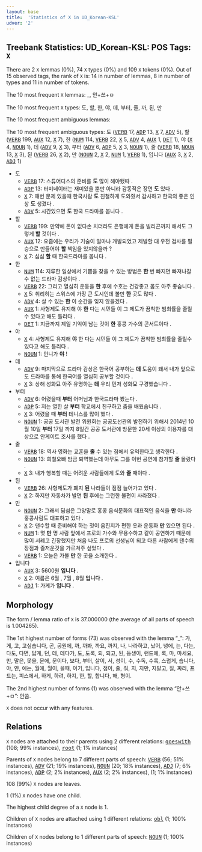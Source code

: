 ```yaml
---
layout: base
title:  'Statistics of X in UD_Korean-KSL'
udver: '2'
---
```


## Treebank Statistics: UD_Korean-KSL: POS Tags: `X`

There are 2 `X` lemmas (0%), 74 `X` types (0%) and 109 `X` tokens (0%).
Out of 15 observed tags, the rank of `X` is: 14 in number of lemmas, 8 in number of types and 11 in number of tokens.

The 10 most frequent `X` lemmas: _, 안+쓰+ㅁ

The 10 most frequent `X` types:  도, 할, 한, 야, 데, 부터, 줄, 까, 된, 만

The 10 most frequent ambiguous lemmas: 

The 10 most frequent ambiguous types:  도 (<tt><a href="ko_ksl-pos-VERB.html">VERB</a></tt> 17, <tt><a href="ko_ksl-pos-ADP.html">ADP</a></tt> 13, <tt><a href="ko_ksl-pos-X.html">X</a></tt> 7, <tt><a href="ko_ksl-pos-ADV.html">ADV</a></tt> 5), 할 (<tt><a href="ko_ksl-pos-VERB.html">VERB</a></tt> 199, <tt><a href="ko_ksl-pos-AUX.html">AUX</a></tt> 12, <tt><a href="ko_ksl-pos-X.html">X</a></tt> 7), 한 (<tt><a href="ko_ksl-pos-NUM.html">NUM</a></tt> 114, <tt><a href="ko_ksl-pos-VERB.html">VERB</a></tt> 22, <tt><a href="ko_ksl-pos-X.html">X</a></tt> 5, <tt><a href="ko_ksl-pos-ADV.html">ADV</a></tt> 4, <tt><a href="ko_ksl-pos-AUX.html">AUX</a></tt> 1, <tt><a href="ko_ksl-pos-DET.html">DET</a></tt> 1), 야 (<tt><a href="ko_ksl-pos-X.html">X</a></tt> 4, <tt><a href="ko_ksl-pos-NOUN.html">NOUN</a></tt> 1), 데 (<tt><a href="ko_ksl-pos-ADV.html">ADV</a></tt> 9, <tt><a href="ko_ksl-pos-X.html">X</a></tt> 3), 부터 (<tt><a href="ko_ksl-pos-ADV.html">ADV</a></tt> 6, <tt><a href="ko_ksl-pos-ADP.html">ADP</a></tt> 5, <tt><a href="ko_ksl-pos-X.html">X</a></tt> 3, <tt><a href="ko_ksl-pos-NOUN.html">NOUN</a></tt> 1), 줄 (<tt><a href="ko_ksl-pos-VERB.html">VERB</a></tt> 18, <tt><a href="ko_ksl-pos-NOUN.html">NOUN</a></tt> 13, <tt><a href="ko_ksl-pos-X.html">X</a></tt> 3), 된 (<tt><a href="ko_ksl-pos-VERB.html">VERB</a></tt> 26, <tt><a href="ko_ksl-pos-X.html">X</a></tt> 2), 만 (<tt><a href="ko_ksl-pos-NOUN.html">NOUN</a></tt> 2, <tt><a href="ko_ksl-pos-X.html">X</a></tt> 2, <tt><a href="ko_ksl-pos-NUM.html">NUM</a></tt> 1, <tt><a href="ko_ksl-pos-VERB.html">VERB</a></tt> 1), 입니다 (<tt><a href="ko_ksl-pos-AUX.html">AUX</a></tt> 3, <tt><a href="ko_ksl-pos-X.html">X</a></tt> 2, <tt><a href="ko_ksl-pos-ADJ.html">ADJ</a></tt> 1)


* 도
  * <tt><a href="ko_ksl-pos-VERB.html">VERB</a></tt> 17: 스튜어디스의 준비를 <b>도</b> 많이 해야됐따 .
  * <tt><a href="ko_ksl-pos-ADP.html">ADP</a></tt> 13: 터미네이터는 재미있을 뿐만 아니라 감동적은 장면 <b>도</b> 있다 .
  * <tt><a href="ko_ksl-pos-X.html">X</a></tt> 7: 매번 문제 있을때 한국사람 <b>도</b> 친철하게 도와줬서 감사하고 한국의 좋은 인상 <b>도</b> 생겼다 .
  * <tt><a href="ko_ksl-pos-ADV.html">ADV</a></tt> 5: 시간있으면 <b>도</b> 한국 드라마를 봅니다 .
* 할
  * <tt><a href="ko_ksl-pos-VERB.html">VERB</a></tt> 199: 만약에 돈이 없다손 치더라도 은행에게 돈을 빌리곤까지 해서도 그렇게 <b>할</b> 것이다 .
  * <tt><a href="ko_ksl-pos-AUX.html">AUX</a></tt> 12: 요즘에는 우리가 기술이 얼마나 개발되었고 제발할 대 우전 검사를 필승으로 만들어야 <b>할</b> 책임을 있지않을까 ?
  * <tt><a href="ko_ksl-pos-X.html">X</a></tt> 7: 심심 <b>할</b> 때 한국드라마를 봅니다 .
* 한
  * <tt><a href="ko_ksl-pos-NUM.html">NUM</a></tt> 114: 지루한 일상에서 기쁨을 찾을 수 있는 방법은 <b>한</b> 번 빠지면 빠져나갈 수 없는 드라마 감상이다 .
  * <tt><a href="ko_ksl-pos-VERB.html">VERB</a></tt> 22: 그리고 열심히 운동을 <b>한</b> 후에 수호는 건강좋고 몸도 아주 좋습니다 .
  * <tt><a href="ko_ksl-pos-X.html">X</a></tt> 5: 취리히는 스위스에 가장 큰 도시인데 볼만 <b>한</b> 곳도 많다 .
  * <tt><a href="ko_ksl-pos-ADV.html">ADV</a></tt> 4: 살 수 있는 <b>한</b> 이 순간을 잊지 않을겠다 .
  * <tt><a href="ko_ksl-pos-AUX.html">AUX</a></tt> 1: 사형제도 유지해 야 <b>한</b> 다는 시민들 이 그 제도가 끔칙한 범최률을 줄릴수 있다고 해도 틀리다 .
  * <tt><a href="ko_ksl-pos-DET.html">DET</a></tt> 1: 지금까지 제일 기억이 남는 것이 <b>한</b> 홍콩 가수의 콘서트이다 .
* 야
  * <tt><a href="ko_ksl-pos-X.html">X</a></tt> 4: 사형제도 유지해 <b>야</b> 한 다는 시민들 이 그 제도가 끔칙한 범최률을 줄릴수 있다고 해도 틀리다 .
  * <tt><a href="ko_ksl-pos-NOUN.html">NOUN</a></tt> 1: 언니가 <b>야</b> !
* 데
  * <tt><a href="ko_ksl-pos-ADV.html">ADV</a></tt> 9: 마지막으로 드라마 감상은 한국어 공부하는 <b>데</b> 도움이 돼서 내가 앞으로도 드라마를 통해 한국어를 열심히 공부할 것이다 .
  * <tt><a href="ko_ksl-pos-X.html">X</a></tt> 3: 상해 성화묘 아주 유명하는 <b>데</b> 우리 먼저 성화묘 구경했습니다 .
* 부터
  * <tt><a href="ko_ksl-pos-ADV.html">ADV</a></tt> 6: 어렸을때 <b>부터</b> 어머님과 한국드라마 봤는다 .
  * <tt><a href="ko_ksl-pos-ADP.html">ADP</a></tt> 5: 저는 열한 살 <b>부터</b> 학교에서 친구하고 춤을 배웠습니다 .
  * <tt><a href="ko_ksl-pos-X.html">X</a></tt> 3: 어렸을 때 <b>부터</b> 테니스를 많이 했다 .
  * <tt><a href="ko_ksl-pos-NOUN.html">NOUN</a></tt> 1: 공공 도서관 발전 위원회는 공공도선관의 발전하기 위해서 2014년 10월 10일 <b>부터</b> 17일 까지 8일간 공공 도서관에 방문한 20세 이상의 이용자를 대상으로 안게이트 조사를 했다 .
* 줄
  * <tt><a href="ko_ksl-pos-VERB.html">VERB</a></tt> 18: 역사 영화는 교훈을 <b>줄</b> 수 있는 점에서 유익한다고 생각한다 .
  * <tt><a href="ko_ksl-pos-NOUN.html">NOUN</a></tt> 13: 희철오빠 밤금 퇴역했는데 아무도 그를 이번 공연에 참가할 <b>줄</b> 몰랐다 .
  * <tt><a href="ko_ksl-pos-X.html">X</a></tt> 3: 내가 행복할 때는 어려운 사람들에게 도와 <b>줄</b> 때이다 .
* 된
  * <tt><a href="ko_ksl-pos-VERB.html">VERB</a></tt> 26: 사형제도가 폐지 <b>된</b> 나라들이 점점 늘어가고 있다 .
  * <tt><a href="ko_ksl-pos-X.html">X</a></tt> 2: 하지만 자동차가 발면 <b>된</b> 후에는 그런한 불편이 사라졌다 .
* 만
  * <tt><a href="ko_ksl-pos-NOUN.html">NOUN</a></tt> 2: 그래서 딤섬은 그양말로 홍콩 음식문화의 대표적인 음식을 <b>만</b> 아니라 홍콩사람도 대표하고 있다 .
  * <tt><a href="ko_ksl-pos-X.html">X</a></tt> 2: 댄수할 때 준비해야 하는 젓이 움진지가 편한 옷과 운동화 <b>만</b> 있으면 된다 .
  * <tt><a href="ko_ksl-pos-NUM.html">NUM</a></tt> 1: 몇 <b>만</b> 명 사람 앞에서 프로의 가수와 무용수하고 같이 공연하기 때문에 많이 서레고 긴장했지만 처음 나도 프로의 선생님이 되고 다른 사람에게 댄수의 장점과 즐저운것을 가르쳐주 싶었다 .
  * <tt><a href="ko_ksl-pos-VERB.html">VERB</a></tt> 1: 오늘은 가볼 <b>만</b> 한 곳을 소개한다 .
* 입니다
  * <tt><a href="ko_ksl-pos-AUX.html">AUX</a></tt> 3: 5600원 <b>입니다</b> .
  * <tt><a href="ko_ksl-pos-X.html">X</a></tt> 2: 여름은 6월 , 7월 , 8월 <b>입니다</b> .
  * <tt><a href="ko_ksl-pos-ADJ.html">ADJ</a></tt> 1: 가게가 <b>입니다</b> .

## Morphology

The form / lemma ratio of `X` is 37.000000 (the average of all parts of speech is 1.004265).

The 1st highest number of forms (73) was observed with the lemma “_”: 가, 게, 고, 고싶습니다, 곤, 공원에, 까, 까봐, 까요, 까지, 나, 나라하고, 났어, 녕에, 는, 다는, 다도, 다면, 답게, 던, 데, 데다가, 도, 도록, 되, 되고, 된, 등생이, 랜드에, 록, 마, 마세요, 만, 말은, 못을, 문에, 문이다, 보다, 부터, 살이, 서, 성이, 수, 수독, 수록, 스럽게, 습니다, 야, 얀, 에는, 월에, 월이, 을때, 이기, 입니다, 점이, 줄, 줘, 지, 지만, 지말고, 질, 짜리, 프드는, 피스에서, 하게, 하려, 하지, 한, 할, 합니다, 해, 형이.

The 2nd highest number of forms (1) was observed with the lemma “안+쓰+ㅁ”: 안씀.

`X` does not occur with any features.


## Relations

`X` nodes are attached to their parents using 2 different relations: <tt><a href="ko_ksl-dep-goeswith.html">goeswith</a></tt> (108; 99% instances), <tt><a href="ko_ksl-dep-root.html">root</a></tt> (1; 1% instances)

Parents of `X` nodes belong to 7 different parts of speech: <tt><a href="ko_ksl-pos-VERB.html">VERB</a></tt> (56; 51% instances), <tt><a href="ko_ksl-pos-ADV.html">ADV</a></tt> (21; 19% instances), <tt><a href="ko_ksl-pos-NOUN.html">NOUN</a></tt> (20; 18% instances), <tt><a href="ko_ksl-pos-ADJ.html">ADJ</a></tt> (7; 6% instances), <tt><a href="ko_ksl-pos-ADP.html">ADP</a></tt> (2; 2% instances), <tt><a href="ko_ksl-pos-AUX.html">AUX</a></tt> (2; 2% instances),  (1; 1% instances)

108 (99%) `X` nodes are leaves.

1 (1%) `X` nodes have one child.

The highest child degree of a `X` node is 1.

Children of `X` nodes are attached using 1 different relations: <tt><a href="ko_ksl-dep-obl.html">obl</a></tt> (1; 100% instances)

Children of `X` nodes belong to 1 different parts of speech: <tt><a href="ko_ksl-pos-NOUN.html">NOUN</a></tt> (1; 100% instances)

